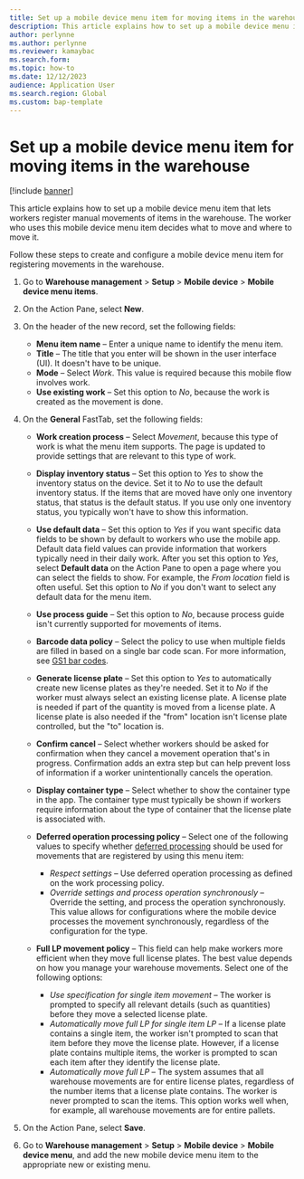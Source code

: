 ```yaml
---
title: Set up a mobile device menu item for moving items in the warehouse
description: This article explains how to set up a mobile device menu item that lets workers register manual movements of items in the warehouse.
author: perlynne
ms.author: perlynne
ms.reviewer: kamaybac
ms.search.form:
ms.topic: how-to
ms.date: 12/12/2023
audience: Application User
ms.search.region: Global
ms.custom: bap-template
---
```


# Set up a mobile device menu item for moving items in the warehouse

[!include [banner](../includes/banner.md)]

This article explains how to set up a mobile device menu item that lets workers register manual movements of items in the warehouse. The worker who uses this mobile device menu item decides what to move and where to move it.

Follow these steps to create and configure a mobile device menu item for registering movements in the warehouse.

1. Go to **Warehouse management** \> **Setup** \> **Mobile device** \> **Mobile device menu items**.
1. On the Action Pane, select **New**.
1. On the header of the new record, set the following fields:

    - **Menu item name** – Enter a unique name to identify the menu item.
    - **Title** – The title that you enter will be shown in the user interface (UI). It doesn't have to be unique.
    - **Mode** – Select *Work*. This value is required because this mobile flow involves work.
    - **Use existing work** – Set this option to *No*, because the work is created as the movement is done.

1. On the **General** FastTab, set the following fields:

    - **Work creation process** – Select *Movement*, because this type of work is what the menu item supports. The page is updated to provide settings that are relevant to this type of work.
    - **Display inventory status** – Set this option to *Yes* to show the inventory status on the device. Set it to *No* to use the default inventory status. If the items that are moved have only one inventory status, that status is the default status. If you use only one inventory status, you typically won't have to show this information.
    - **Use default data** – Set this option to *Yes* if you want specific data fields to be shown by default to workers who use the mobile app. Default data field values can provide information that workers typically need in their daily work. After you set this option to *Yes*, select **Default data** on the Action Pane to open a page where you can select the fields to show. For example, the *From location* field is often useful. Set this option to *No* if you don't want to select any default data for the menu item.
    - **Use process guide** – Set this option to *No*, because process guide isn't currently supported for movements of items.
    - **Barcode data policy** – Select the policy to use when multiple fields are filled in based on a single bar code scan. For more information, see [GS1 bar codes](gs1-barcodes.md).
    - **Generate license plate** – Set this option to *Yes* to automatically create new license plates as they're needed. Set it to *No* if the worker must always select an existing license plate. A license plate is needed if part of the quantity is moved from a license plate. A license plate is also needed if the "from" location isn't license plate controlled, but the "to" location is.
    - **Confirm cancel** – Select whether workers should be asked for confirmation when they cancel a movement operation that's in progress. Confirmation adds an extra step but can help prevent loss of information if a worker unintentionally cancels the operation.
    - **Display container type** – Select whether to show the container type in the app. The container type must typically be shown if workers require information about the type of container that the license plate is associated with.
    - **Deferred operation processing policy** – Select one of the following values to specify whether [deferred processing](deferred-processing-manual-inventory-movement.md) should be used for movements that are registered by using this menu item:

        - *Respect settings* – Use deferred operation processing as defined on the work processing policy.
        - *Override settings and process operation synchronously* – Override the setting, and process the operation synchronously. This value allows for configurations where the mobile device processes the movement synchronously, regardless of the configuration for the type.

    - **Full LP movement policy** – This field can help make workers more efficient when they move full license plates. The best value depends on how you manage your warehouse movements. Select one of the following options:

        - *Use specification for single item movement* – The worker is prompted to specify all relevant details (such as quantities) before they move a selected license plate.
        - *Automatically move full LP for single item LP* – If a license plate contains a single item, the worker isn't prompted to scan that item before they move the license plate. However, if a license plate contains multiple items, the worker is prompted to scan each item after they identify the license plate.
        - *Automatically move full LP* – The system assumes that all warehouse movements are for entire license plates, regardless of the number items that a license plate contains. The worker is never prompted to scan the items. This option works well when, for example, all warehouse movements are for entire pallets.

1. On the Action Pane, select **Save**.
1. Go to **Warehouse management** \> **Setup** \> **Mobile device** \> **Mobile device menu**, and add the new mobile device menu item to the appropriate new or existing menu.
